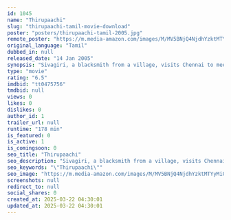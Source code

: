```yaml
---
id: 1045
name: "Thirupaachi"
slug: "thirupaachi-tamil-movie-download"
poster: "posters/thirupaachi-tamil-2005.jpg"
remote_poster: "https://m.media-amazon.com/images/M/MV5BNjQ4NjdhYzktMTYyMi00ZmRmLTllNmItZjg4ODNiM2NhZTdmXkEyXkFqcGc@._V1_SX300.jpg"
original_language: "Tamil"
dubbed_in: null
released_date: "14 Jan 2005"
synopsis: "Sivagiri, a blacksmith from a village, visits Chennai to meet his sister and her husband. When he sees the city is not a safe residence for commoners, he takes the matter into his own hands."
type: "movie"
rating: "6.5"
imdbid: "tt0475756"
tmdbid: null
views: 0
likes: 0
dislikes: 0
author_id: 1
trailer_url: null
runtime: "178 min"
is_featured: 0
is_active: 1
is_comingsoon: 0
seo_title: "Thirupaachi"
seo_description: "Sivagiri, a blacksmith from a village, visits Chennai to meet his sister and her husband. When he sees the city is not a safe residence for commoners, he takes the matter into his own hands."
seo_keywords: "\"Thirupaachi\""
seo_image: "https://m.media-amazon.com/images/M/MV5BNjQ4NjdhYzktMTYyMi00ZmRmLTllNmItZjg4ODNiM2NhZTdmXkEyXkFqcGc@._V1_SX300.jpg"
screenshots: null
redirect_to: null
social_shares: 0
created_at: 2025-03-22 04:30:01
updated_at: 2025-03-22 04:30:01
---
```


